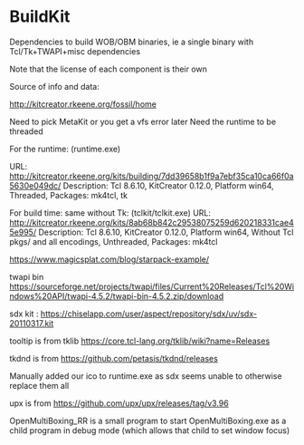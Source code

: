 # BuildKit
Dependencies to build WOB/OBM binaries, ie a single binary with Tcl/Tk+TWAPI+misc dependencies


Note that the license of each component is their own

Source of info and data:

http://kitcreator.rkeene.org/fossil/home

Need to pick MetaKit or you get a vfs error later
Need the runtime to be threaded

For the runtime: (runtime.exe)

URL: http://kitcreator.rkeene.org/kits/building/7dd39658b1f9a7ebf35ca10ca66f0a5630e049dc/
Description: Tcl 8.6.10, KitCreator 0.12.0, Platform win64, Threaded, Packages: mk4tcl, tk

For build time: same without Tk: (tclkit/tclkit.exe)
URL: http://kitcreator.rkeene.org/kits/8ab68b842c29538075259d620218331cae45e995/
Description: Tcl 8.6.10, KitCreator 0.12.0, Platform win64, Without Tcl pkgs/ and all encodings, Unthreaded, Packages: mk4tcl

https://www.magicsplat.com/blog/starpack-example/

twapi bin https://sourceforge.net/projects/twapi/files/Current%20Releases/Tcl%20Windows%20API/twapi-4.5.2/twapi-bin-4.5.2.zip/download

sdx kit : https://chiselapp.com/user/aspect/repository/sdx/uv/sdx-20110317.kit

tooltip is from tklib https://core.tcl-lang.org/tklib/wiki?name=Releases

tkdnd is from https://github.com/petasis/tkdnd/releases


Manually added our ico to runtime.exe as sdx seems unable to otherwise replace them all


upx is from https://github.com/upx/upx/releases/tag/v3.96


OpenMultiBoxing_RR is a small program to start OpenMultiBoxing.exe as a child program in debug mode (which allows that child to set window focus)
